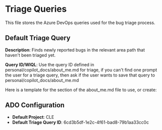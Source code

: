 # Triage Queries

This file stores the Azure DevOps queries used for the bug triage process.

## Default Triage Query

**Description**: Finds newly reported bugs in the relevant area path that haven't been triaged yet.

**Query ID/WIQL**: 
Use the query ID defined in personal/copilot_docs/about_me.md for triage, if you can't find one prompt the user for a triage query, then ask if the user wants to save that query to personal/copilot_docs/about_me.md

Here is a template for the section of the about_me.md file to use, or create:
## ADO Configuration
- **Default Project**: CLE
- **Default Triage Query ID**: 6cd3b5df-1e2c-4f61-bad8-79b1aa33cc0c
